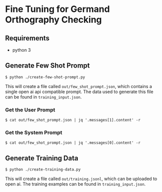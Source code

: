 # Fine Tuning for Germand Orthography Checking

## Requirements

- python 3

## Generate Few Shot Prompt

```
$ python ./create-few-shot-prompt.py
```

This will create a file called `out/few_shot_prompt.json`, which contains a single open ai api compatible prompt.
The data used to generate this file can be found in `training_input.json`.

### Get the User Prompt

```
$ cat out/few_shot_prompt.json | jq '.messages[1].content' -r
```

### Get the System Prompt

```
$ cat out/few_shot_prompt.json | jq '.messages[0].content' -r
```

## Generate Training Data

```
$ python ./create-training-data.py
```

This will create a file called `out/training.jsonl`, which can be uploaded to open ai.
The training examples can be found in `training_input.json`.
